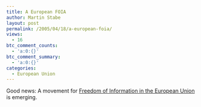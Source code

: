 ```yaml
---
title: A European FOIA
author: Martin Stabe
layout: post
permalink: /2005/04/18/a-european-foia/
views:
  - 16
btc_comment_counts:
  - 'a:0:{}'
btc_comment_summary:
  - 'a:0:{}'
categories:
  - European Union
---
```

Good news: A movement for [Freedom of Information in the European Union][1] is emerging.

 [1]: http://opendemocracy.typepad.com/wsf/2005/04/civil_society_o.html